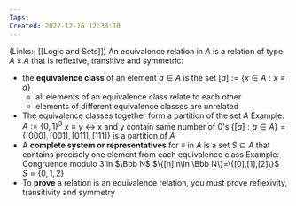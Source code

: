 ```yaml
---
Tags: 
Created: 2022-12-16 12:38:10
---
```

(Links:: [[Logic and Sets]])
An equivalence relation in $A$ is a relation of type $A\times A$ that is reflexive, transitive and symmetric:
- the **equivalence class** of an element $a\in A$ is the set $[a]:=\{x\in A:x\equiv a\}$
	- all elements of an equivalence class relate to each other
	- elements of different equivalence classes are unrelated
- The equivalence classes together form a partition of the set $A$
  Example: $A:=\{0,1\}^3$
  $x\equiv y$ <-> x and y contain same number of 0's
  $\{[a]:a\in A\}=\{[000],[001],[011],[111]\}$ is a partition of $A$
- A **complete system or representatives** for $\equiv$ in $A$ is a set $S\subseteq A$ that contains precisely one element from each equivalence class
  Example: Congruence modulo 3 in $\Bbb N$
  $\{[n]:n\in \Bbb N\}=\{[0],[1],[2]\}$
  $S=\{0,1,2\}$
- To **prove** a relation is an equivalence relation, you must prove reflexivity, transitivity and symmetry
  